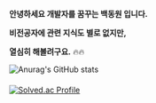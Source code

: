 **안녕하세요 개발자를 꿈꾸는 백동원 입니다.**

**비전공자에 관련 지식도 별로 없지만,**

**열심히 해볼려구요.** 🔥🔥


![Anurag's GitHub stats](https://github-readme-stats.vercel.app/api?username=dongwonbaek&show_icons=true&theme=dark)


#### 

[![Solved.ac Profile](http://mazassumnida.wtf/api/v2/generate_badge?boj=bmrio100)](https://solved.ac/bmrio100/)




